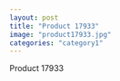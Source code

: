```yaml
---
layout: post
title: "Product 17933"
image: "product17933.jpg"
categories: "category1"
---
```

Product 17933
